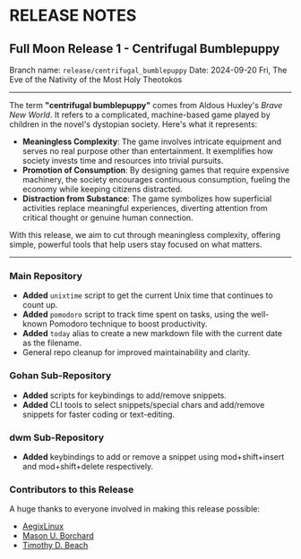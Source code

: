 # RELEASE NOTES

## Full Moon Release 1 - Centrifugal Bumblepuppy

Branch name: `release/centrifugal_bumblepuppy`
Date: 2024-09-20 Fri, The Eve of the Nativity of the Most Holy Theotokos

---

The term **"centrifugal bumblepuppy"** comes from Aldous Huxley's *Brave New World*. It refers to a complicated, machine-based game played by children in the novel's dystopian society. Here's what it represents:

- **Meaningless Complexity**: The game involves intricate equipment and serves no real purpose other than entertainment. It exemplifies how society invests time and resources into trivial pursuits.
- **Promotion of Consumption**: By designing games that require expensive machinery, the society encourages continuous consumption, fueling the economy while keeping citizens distracted.
- **Distraction from Substance**: The game symbolizes how superficial activities replace meaningful experiences, diverting attention from critical thought or genuine human connection.

With this release, we aim to cut through meaningless complexity, offering simple, powerful tools that help users stay focused on what matters.

---

### Main Repository

- **Added** `unixtime` script to get the current Unix time that continues to count up.
- **Added** `pomodoro` script to track time spent on tasks, using the well-known Pomodoro technique to boost productivity.
- **Added** `today` alias to create a new markdown file with the current date as the filename.
- General repo cleanup for improved maintainability and clarity.

### Gohan Sub-Repository

- **Added** scripts for keybindings to add/remove snippets.
- **Added** CLI tools to select snippets/special chars and add/remove snippets for faster coding or text-editing.

### dwm Sub-Repository

- **Added** keybindings to add or remove a snippet using mod+shift+insert and mod+shift+delete respectively.

### Contributors to this Release

A huge thanks to everyone involved in making this release possible:

- [AegixLinux](https://github.com/AegixLinux)
- [Mason U. Borchard](https://github.com/mason-u-borchard)
- [Timothy D. Beach](https://github.com/timbeach)
